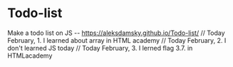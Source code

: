 # Todo-list
Make a todo list on JS -- https://aleksdamsky.github.io/Todo-list/
// Today February, 1. I learned about array in HTML academy
// Today February, 2. I don't learned JS today
// Today February, 3. I lerned flag 3.7. in HTMLacademy
